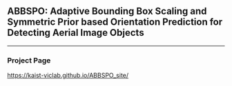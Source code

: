 ## ABBSPO: Adaptive Bounding Box Scaling and Symmetric Prior based Orientation Prediction for Detecting Aerial Image Objects

---

### Project Page
https://kaist-viclab.github.io/ABBSPO_site/
